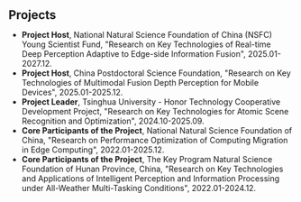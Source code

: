 <h1 id="teaching"></h1>

<h2 style="margin: 60px 0px 10px;">Projects</h2>

<ul>
  <li>
    <strong>Project Host</strong>, National Natural Science Foundation of China (NSFC) Young Scientist Fund, "Research on Key Technologies of Real-time Deep Perception Adaptive to Edge-side Information Fusion", 2025.01-2027.12.
  </li>
    <li>
    <strong>Project Host</strong>, China Postdoctoral Science Foundation, "Research on Key Technologies of Multimodal Fusion Depth Perception for Mobile Devices", 2025.01-2025.12.
  </li>
  <li>
    <strong>Project Leader</strong>, Tsinghua University - Honor Technology Cooperative Development Project, "Research on Key Technologies for Atomic Scene Recognition and Optimization", 2024.10-2025.09.
  </li>
  <li>
    <strong>Core Participants of the Project</strong>, National Natural Science Foundation of China, "Research on Performance Optimization of Computing Migration in Edge Computing", 2022.01-2025.12.
  </li>
  <li>
     <strong>Core Participants of the Project</strong>, The Key Program Natural Science Foundation of Hunan Province, China, "Research on Key Technologies and Applications of Intelligent Perception and Information Processing under All-Weather Multi-Tasking Conditions", 2022.01-2024.12.
  </li>
</ul>
